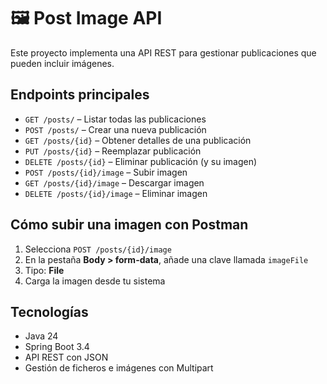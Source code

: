 # 🖼️ Post Image API

Este proyecto implementa una API REST para gestionar publicaciones que pueden incluir imágenes.

## Endpoints principales

- `GET /posts/` – Listar todas las publicaciones
- `POST /posts/` – Crear una nueva publicación
- `GET /posts/{id}` – Obtener detalles de una publicación
- `PUT /posts/{id}` – Reemplazar publicación
- `DELETE /posts/{id}` – Eliminar publicación (y su imagen)
- `POST /posts/{id}/image` – Subir imagen
- `GET /posts/{id}/image` – Descargar imagen
- `DELETE /posts/{id}/image` – Eliminar imagen

## Cómo subir una imagen con Postman

1. Selecciona `POST /posts/{id}/image`
2. En la pestaña **Body > form-data**, añade una clave llamada `imageFile`
3. Tipo: **File**
4. Carga la imagen desde tu sistema

## Tecnologías

- Java 24
- Spring Boot 3.4
- API REST con JSON
- Gestión de ficheros e imágenes con Multipart
